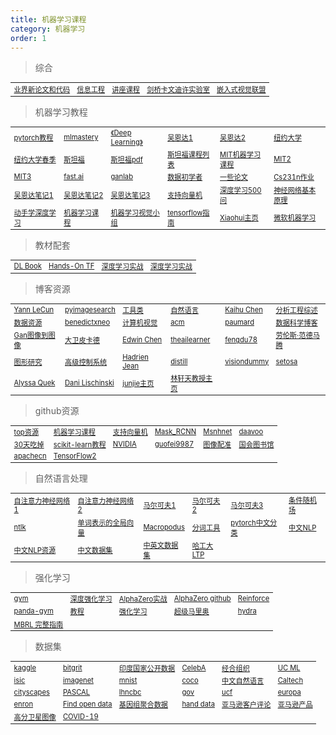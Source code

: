 ```yaml
---
title: 机器学习课程
category: 机器学习
order: 1
---
```


> 综合
<table width="1033" style="font-size: 0.8em;">
	<tbody>
		<tr>
			<td>
				<a href="https://paperswithcode.com/" target="_blank">业界新论文和代码</a>
			</td>
			<td>
				<a href="https://www.robots.ox.ac.uk/" target="_blank">信息工程</a>
			</td>
			<td>
				<a href="https://www.robots.ox.ac.uk/~az/lectures/" target="_blank">讲座课程</a>
			</td>
			<td>
				<a href="https://www.inference.org.uk/is/" target="_blank">剑桥卡文迪许实验室</a>
			</td>
			<td>
				<a href="https://www.edge-ai-vision.com/" target="_blank">嵌入式视觉联盟</a>
			</td>
		</tr>
	</tbody>
</table>

> 机器学习教程
<table width="1033" style="font-size: 0.8em;">
	<tbody>
		<tr>
			<td>
				<a href="https://pytorchvideo.org/" target="_blank">pytorch教程</a>
			</td>
			<td>
				<a href="https://machinelearningmastery.com/" target="_blank">mlmastery</a>
			</td>
			<td>
				<a href="https://www.deeplearningbook.org/" target="_blank">《Deep Learning》</a>
			</td>
			<td>
				<a href="https://www.coursera.org/learn/machine-learning" target="_blank">吴恩达1</a>
			</td>
			<td>
				<a href="https://www.coursera.org/specializations/deep-learning#instructors" target="_blank">吴恩达2</a>
			</td>
			<td>
				<a href="https://atcold.github.io/pytorch-Deep-Learning/" target="_blank">纽约大学</a>
			</td>
		</tr>
		<tr>
			<td>
				<a href="https://davidrosenberg.github.io/ml2019/#home" target="_blank">纽约大学春季</a>
			</td>
			<td>
				<a href="https://stanford.edu/~shervine/teaching/cs-230/" target="_balnk">斯坦福</a><br/>
			</td>
			<td>
				<a href="https://github.com/afshinea" target="_balnk">斯坦福pdf</a>
			</td>
			<td>
				<a href="https://online.stanford.edu/explore?topics%5B1061%5D=1061&type=All" target="_balnk">斯坦福课程列表</a>
			</td>
			<td>
				<a href="http://introtodeeplearning.com/" target="_balnk">MIT机器学习课程</a>
			</td>
			<td>
				<a href="https://github.com/aamini/introtodeeplearning/" target="_balnk">MIT2</a>
			</td>
		</tr>
		<tr>
			<td>
				<a href="https://www.mit.edu/~amidi/teaching/" target="_balnk">MIT3</a>
			</td>
			<td>
				<a href="https://course.fast.ai/" target="_balnk">fast.ai</a>
			</td>
			<td>
				<a href="https://poloclub.github.io/ganlab/" target="_balnk">ganlab</a>
			</td>
			<td>
				<a href="https://summer-knight-cef.notion.site/d69344e1eaf84fa582de2aa677a38c03?v=46898533ebfb4bc49c74888a38ee4e62" target="_blank">数据初学者</a>
			</td>
			<td>
				<a href="https://adeshpande3.github.io/" target="_blank">一些论文</a>
			</td>
			<td>
				<a href="http://cs231n.github.io/" target="_blank">Cs231n作业</a>
			</td>
		</tr>
		<tr>
			<td>
				<a href="https://github.com/fengdu78/deeplearning_ai_books" target="_blank">吴恩达笔记1</a>
			</td>
			<td>
				<a href="http://www.ai-start.com/dl2017/" target="_blank">吴恩达笔记2</a>
			</td>
			<td>
				<a href="https://github.com/fengdu78/Coursera-ML-AndrewNg-Notes" target="_blank">吴恩达笔记3</a>
			</td>
			<td>
				<a href="https://www.svm-tutorial.com/" target="_blank">支持向量机</a>
			</td>
			<td>
				<a href="https://gitee.com/bashendixie/DeepLearning-500-questions/tree/master" target="_blank">深度学习500问</a>
			</td>
			<td>
				<a href="https://microsoft.github.io/ai-edu/%E5%9F%BA%E7%A1%80%E6%95%99%E7%A8%8B/A2-%E7%A5%9E%E7%BB%8F%E7%BD%91%E7%BB%9C%E5%9F%BA%E6%9C%AC%E5%8E%9F%E7%90%86/index.html" target="_blank">神经网络基本原理</a>
			</td>
		</tr>
		<tr>
			<td>
				<a href="https://zh.d2l.ai/" target="_blank">动手学深度学习</a>
			</td>
			<td>
				<a href="https://atcold.github.io/pytorch-Deep-Learning/en/faq/" target="_blank">机器学习课程</a>
			</td>
			<td>
				<a href="https://lab1055.github.io/" target="_blank">机器学习视觉小组</a>
			</td>
			<td>
				<a href="https://www.tensorflow.org/tutorials/" target="_blank">tensorflow指南</a>
			</td>
			<td>
				<a href="https://www.ics.uci.edu/~xhx/" target="_blank">Xiaohui主页</a>
			</td>
			<td>
				<a href="https://github.com/microsoft/ML-For-Beginners/blob/main/translations/README.zh-cn.md" target="_blank">微软机器学习</a>
			</td>
		</tr>
	</tbody>
</table>

> 教材配套
<table width="1033" style="font-size: 0.8em;">
	<tbody>
		<tr>
			<td>
				<a href="https://gitee.com/mirrors_hadrienj/deepLearningBook-Notes" target="_balnk">DL Book</a>
			</td>
			<td>
				<a href="https://gitee.com/bashendixie/Hands-On-Computer-Vision-with-TensorFlow-2" target="_balnk">Hands-On TF</a>
			</td>
			<td>
				<a href="https://github.com/DOsinga/deep_learning_cookbook" target="_balnk">深度学习实战</a>
			</td>
			<td>
				<a href="https://github.com/PacktPublishing/Keras-Deep-Learning-Cookbook" target="_balnk">深度学习实战</a>
			</td>
		</tr>
	</tbody>
</table>

> 博客资源
<table width="1033" style="font-size: 0.8em;">
	<tbody>
		<tr>
			<td>
				<a href="http://yann.lecun.com/" target="_balnk">Yann LeCun</a>
			</td>
			<td>
				<a href="https://pyimagesearch.com/start-here/" target="_balnk">pyimagesearch</a>
			</td>
			<td>
				<a href="https://github.com/PyImageSearch/imutils" target="_balnk">工具类</a>
			</td>
			<td>
				<a href="https://ruder.io/" target="_balnk">自然语言</a>
			</td>
			<td>
				<a href="http://www.k4ai.com/tag/gan/index.html" target="_balnk">Kaihu Chen</a>
			</td>
			<td>
				<a href="https://roundup.getdbt.com/archive?sort=new" target="_balnk">分析工程综述</a>
			</td>
		</tr>
		<tr>
			<td>
				<a href="https://iterative.ly/" target="_balnk">数据资源</a>
			</td>
			<td>
				<a href="https://benedictxneo.medium.com/" target="_balnk">benedictxneo</a>
			</td>
			<td>
				<a href="https://study.marearts.com/" target="_balnk">计算机视觉</a>
			</td>
			<td>
				<a href="https://cacm.acm.org/blogs/about-the-blogs" target="_balnk">acm</a>
			</td>
			<td>
				<a href="https://perso-etis.ensea.fr/paumard/" target="_balnk">paumard</a>
			</td>
			<td>
				<a href="https://blogs.sas.com/content/" target="_balnk">数据科学博客</a>
			</td>
		</tr>
		<tr>
			<td>
				<a href="https://phillipi.github.io/pix2pix/" target="_balnk">Gan图像到图像</a>
			</td>
			<td>
				<a href="https://davidpicard.github.io/" target="_balnk">大卫皮卡德</a>
			</td>
			<td>
				<a href="http://blog.echen.me/" target="_balnk">Edwin Chen</a>
			</td>
			<td>
				<a href="https://theailearner.com/" target="_balnk">theailearner</a>
			</td>
			<td>
				<a href="https://github.com/fengdu78/Data-Science-Notes" target="_balnk">fengdu78</a>
			</td>
			<td>
				<a href="https://lvdmaaten.github.io/" target="_balnk">劳伦斯·范德马腾</a>
			</td>
		</tr>
		<tr>
			<td>
				<a href="https://www.pauldebevec.com/" target="_balnk">图形研究</a>
			</td>
			<td>
				<a href="https://mec560sbu.github.io/" target="_balnk">高级控制系统</a>
			</td>
			<td>
				<a href="https://medium.com/@hadrienj" target="_balnk">Hadrien Jean</a>
			</td>
			<td>
				<a href="https://distill.pub/" target="_balnk">distill</a>
			</td>
			<td>
				<a href="https://www.visiondummy.com/" target="_balnk">visiondummy</a>
			</td>
			<td>
				<a href="https://setosa.io/#/" target="_balnk">setosa</a>
			</td>
		</tr>
		<tr>
			<td>
				<a href="https://alyssaq.github.io/" target="_balnk">Alyssa Quek</a>
			</td>
			<td>
				<a href="https://www.cs.huji.ac.il/~danix/" target="_balnk">Dani Lischinski</a>
			</td>
			<td>
				<a href="https://www.seas.ucla.edu/~junjie/project/" target="_balnk">junjie主页</a>
			</td>
			<td>
				<a href="https://www.csie.ntu.edu.tw/~htlin/" target="_balnk">林轩天教授主页</a>
			</td>
		</tr>
	</tbody>
</table>

> github资源
<table width="1033" style="font-size: 0.8em;">
	<tbody>
		<tr>
			<td>
				<a href="https://github.com/mbadry1/Top-Deep-Learning" target="_blank">top资源</a>
			</td>
			<td>
				<a href="https://github.com/christianversloot/machine-learning-articles" target="_blank">机器学习课程</a>
			</td>
			<td>
				<a href="https://github.com/SyncfusionSuccinctlyE-Books/Support-Vector-Machines-Succinctly" target="_blank">支持向量机</a>
			</td>
			<td>
				<a href="https://github.com/matterport/Mask_RCNN" target="_blank">Mask_RCNN</a>
			</td>
			<td>
				 <a href="https://github.com/msnh2012/Msnhnet" target="_blank">Msnhnet</a>
			</td>
			<td>
				 <a href="https://github.com/daavoo?tab=repositories" target="_blank">daavoo</a>
			</td>
		</tr>
		<tr>
			<td>
				<a href="https://lyhue1991.github.io/eat_tensorflow2_in_30_days/" target="_blank">30天吃掉</a>
			</td>
			<td>
				<a href="https://github.com/jakevdp/sklearn_tutorial/tree/master/notebooks" target="_blank">scikit-learn教程</a>
			</td>
			<td>
				<a href="https://github.com/NVDLI" target="_blank">NVIDIA</a>
			</td>
			<td>
				<a href="https://github.com/guofei9987" target="_blank">guofei9987</a>
			</td>
			<td>
				<a href="https://github.com/yzhq97/cnn-registration" target="_blank">图像配准</a>
			</td>
			<td>
				<a href="https://www.loc.gov/" target="_blank">国会图书馆</a>
			</td>
		</tr>
		<tr>
			<td>
				<a href="https://github.com/apachecn" target="_blank">apachecn</a>
			</td>
			<td>
				<a href="https://github.com/YunYang1994" target="_blank">TensorFlow2</a>
			</td>
		</tr>
	</tbody>
</table>

> 自然语言处理
<table width="1033" style="font-size: 0.8em;">
	<tbody>
		<tr>
			<td>
				<a href="https://arxiv.org/abs/2205.05625(已下载)" target="_blank">自注意力神经网络1</a>
			</td>
			<td>
				<a href="https://analyticsindiamag.com/nlp-gets-a-quantum-boost/" target="_blank">自注意力神经网络2</a>
			</td>
			<td>
				<a href="https://setosa.io/blog/2014/07/26/markov-chains/index.html" target="_blank">马尔可夫1</a>
			</td>
			<td>
				<a href="https://github.com/wiseodd/MCMC" target="_blank">马尔可夫2</a>
			</td>
			<td>
				<a href="https://analyticsindiamag.com/all-you-need-to-know-about-markov-chain-monte-carlo/" target="_blank">马尔可夫3</a>
			</td>
			<td>
				<a href="http://www.inference.org.uk/hmw26/crf/" target="_blank">条件随机场</a>
			</td>
		</tr>
		<tr>
			<td>
				<a href="https://www.nltk.org/" target="_blank">ntlk</a>
			</td>
			<td>
				<a href="https://nlp.stanford.edu/projects/glove/" target="_blank">单词表示的全局向量</a>
			</td>
			<td>
				<a href="https://github.com/yongzhuo/Macropodus" target="_blank">Macropodus</a>
			</td>
			<td>
				<a href="https://github.com/liuhuanyong/WordSegment" target="_blank">分词工具</a>
			</td>
			<td>
				<a href="https://www.cnblogs.com/zhangxianrong/p/14708643.html" target="_blank">pytorch中文分类</a>
			</td>
			<td>
				<a href="https://github.com/crownpku/Awesome-Chinese-NLP" target="_blank">中文NLP</a>
			</td>
		</tr>
		<tr>
			<td>
				<a href="https://blog.csdn.net/longyanchen/article/details/105729237" target="_blank">中文NLP资源</a>
			</td>
			<td>
				<a href="https://cloud.tencent.com/developer/article/1594459" target="_blank">中文数据集</a>
			</td>
			<td>
				<a href="https://github.com/CLUEbenchmark/CLUEDatasetSearch" target="_blank">中英文数据集</a>
			</td>
			<td>
				<a href="https://github.com/HIT-SCIR/ltp" target="_blank">哈工大LTP</a>
			</td>
		</tr>
	</tbody>
</table>

> 强化学习
<table width="1033" style="font-size: 0.8em;">
	<tbody>
		<tr>
			<td>
				<a href="http://gym.openai.com/" target="_blank">gym</a>
			</td>
			<td>
				<a href="https://torres.ai/deep-reinforcement-learning-explained-series/" target="_blank">深度强化学习</a>
			</td>
			<td>
				<a href="https://zhuanlan.zhihu.com/p/32089487" target="_blank">AlphaZero实战</a>
			</td>
			<td>
				<a href="https://github.com/junxiaosong/AlphaZero_Gomoku" target="_blank">AlphaZero github</a>
			</td>
			<td>
				<a href="https://github.com/qqiang00/Reinforce" target="_blank">Reinforce</a>
			</td>
		</tr>
		<tr>
			<td>
				<a href="https://panda-gym.readthedocs.io/en/latest/" target="_blank">panda-gym</a>
			</td>
			<td>
				<a href="https://analyticsindiamag.com/exploring-panda-gym-a-multi-goal-reinforcement-learning-environment/" target="_blank">教程</a>
			</td>
			<td>
				<a href="https://weread.qq.com/web/reader/52832ba071fcfda85281b40k70e32fb021170efdf2eca12" target="_blank">强化学习</a>
			</td>
			<td>
				<a href="https://zhuanlan.zhihu.com/p/53907806" target="_blank">超级马里奥</a>
			</td>
			<td>
				<a href="https://hydra.cc/" target="_blank">hydra</a>
			</td>
		</tr>
		<tr>
			<td>
				<a href="https://analyticsindiamag.com/complete-guide-to-mbrl-python-tool-for-model-based-reinforcement-learning/" target="_blank">MBRL 完整指南</a>
			</td>
		</tr>
	</tbody>
</table>


> 数据集
<table width="1033" style="font-size: 0.8em;">
	<tbody>
		<tr>
			<td>
				<a href="https://www.kaggle.com/" target="_blank">kaggle</a>
			</td>
			<td>
				<a href="https://bitgrit.net/login?next=/dataset/" target="_blank">bitgrit</a>
			</td>
			<td>
				<a href="https://ndap.niti.gov.in/" target="_blank">印度国家公开数据</a>
			</td>
			<td>
				<a href="https://mmlab.ie.cuhk.edu.hk/projects/CelebA.html" target="_blank">CelebA</a>
			</td>
			<td>
				<a href="http://www.oecdchina.org/" target="_blank">经合组织</a>
			</td>
			<td>
				<a href="https://archive.ics.uci.edu/ml/index.php" target="_blank">UC ML</a>
			</td>
		</tr>
		<tr>
			<td>
				<a href="https://isic-archive.com/girder#collections" target="_blank">isic</a>
			</td>
			<td>
				<a href="http://www.image-net.org/" target="_blank">imagenet</a>
			</td>
			<td>
				<a href="http://yann.lecun.com/exdb/mnist/index.html" target="_blank">mnist</a>
			</td>
			<td>
				<a href="https://cocodataset.org/#home" target="_blank">coco</a>
			</td>
			<td>
				<a href="http://www.nlpr.ia.ac.cn/databases/handwriting/Offline_database.html" target="_blank">中文自然语言</a>
			</td>
			<td>
				<a href="https://www.vision.caltech.edu/" target="_blank">Caltech</a>
			</td>
		</tr>
		<tr>
			<td>
				<a href="https://www.cityscapes-dataset.com/" target="_blank">cityscapes</a>
			</td>
			<td>
				<a href="http://host.robots.ox.ac.uk/pascal/VOC/" target="_blank">PASCAL</a>
			</td>
			<td>
				<a href="https://lhncbc.nlm.nih.gov/LHC-downloads/dataset.html" target="_blank">lhncbc</a>
			</td>
			<td>
				<a href="https://data.gov/" target="_blank">gov</a>
			</td>
			<td>
				<a href="https://www.crcv.ucf.edu/" target="_blank">ucf</a>
			</td>
			<td>
				<a href="https://data.europa.eu/en" target="_blank">europa</a>
			</td>
		</tr>
		<tr>
			<td>
				<a href="https://www.cs.cmu.edu/~enron/" target="_blank">enron</a>
			</td>
			<td>
				<a href="https://data.gov.uk/" target="_blank">Find open data</a>
			</td>
			<td>
				<a href="https://gnomad.broadinstitute.org/" target="_blank">基因组聚合数据</a>
			</td>
			<td>
				<a href="https://www.robots.ox.ac.uk/~vgg/data/hands/" target="_blank">hand data</a>
			</td>
			<td>
				<a href="https://s3.amazonaws.com/amazon-reviews-pds/readme.html" target="_blank">亚马逊客户评论</a>
			</td>
			<td>
				<a href="https://amazon-berkeley-objects.s3.amazonaws.com/index.html" target="_blank">亚马逊产品</a>
			</td>
		</tr>
		<tr>
			<td>
				<a href="https://spacenet.ai/datasets/" target="_blank">高分卫星图像</a>
			</td>
			<td>
				<a href="https://registry.opendata.aws/foldingathome-covid19/" target="_blank">COVID-19</a>
			</td>
		</tr>
	</tbody>
</table>
